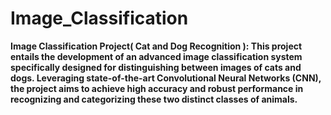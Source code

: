 # Image_Classification
**Image Classification Project( Cat and Dog Recognition ):
This project entails the development of an advanced image classification system specifically designed for distinguishing between images of cats and dogs. Leveraging state-of-the-art Convolutional Neural Networks (CNN), the project aims to achieve high accuracy and robust performance in recognizing and categorizing these two distinct classes of animals.**
